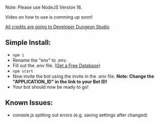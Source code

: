 Note: Please use NodeJS Version 16.

Video on how to use is comming up soon!

[All credits are going to Developer Dungeon Studio](https://github.com/Developer-Dungeon-Studio/Ticketer)

## Simple Install:
- `npm i`
- Rename the "env" to .env.
- Fill out the .env file. ([Get a Free Database](mongodb.com/))
- `npm start`
- Now invite the bot using the invite in the .env file. **Note: Change the "APPLICATION_ID" in the link to your Bot ID!**
- Your bot should now be ready to go!

## Known Issues:
- console.js spitting out errors (e.g. saving settings after changed)
